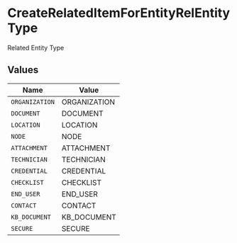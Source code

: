# CreateRelatedItemForEntityRelEntityType

Related Entity Type


## Values

| Name           | Value          |
| -------------- | -------------- |
| `ORGANIZATION` | ORGANIZATION   |
| `DOCUMENT`     | DOCUMENT       |
| `LOCATION`     | LOCATION       |
| `NODE`         | NODE           |
| `ATTACHMENT`   | ATTACHMENT     |
| `TECHNICIAN`   | TECHNICIAN     |
| `CREDENTIAL`   | CREDENTIAL     |
| `CHECKLIST`    | CHECKLIST      |
| `END_USER`     | END_USER       |
| `CONTACT`      | CONTACT        |
| `KB_DOCUMENT`  | KB_DOCUMENT    |
| `SECURE`       | SECURE         |
